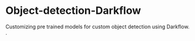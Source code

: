 # Object-detection-Darkflow

Customizing pre trained models for custom object detection using Darkflow.
.


